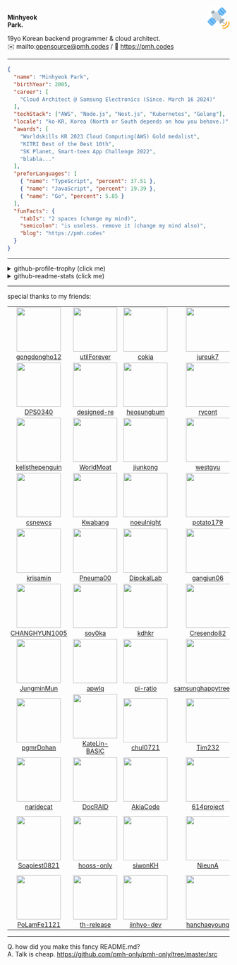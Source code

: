 <img src="templates/assets/satelite.svg" width="50px" align="right">

**Minhyeok\
Park.**

19yo Korean backend programmer & cloud architect.\
✉️ mailto:opensource@pmh.codes
/
🔗 https://pmh.codes

---

```json
{
  "name": "Minhyeok Park",
  "birthYear": 2005,
  "career": [
    "Cloud Architect @ Samsung Electronics (Since. March 16 2024)"
  ],
  "techStack": ["AWS", "Node.js", "Nest.js", "Kubernetes", "Golang"],
  "locale": "ko-KR, Korea (North or South depends on how you behave.)",
  "awards": [
    "Worldskills KR 2023 Cloud Computing(AWS) Gold medalist",
    "KITRI Best of the Best 10th",
    "SK Planet, Smart-teen App Challenge 2022",
    "blabla..."
  ],
  "preferLanguages": [
    { "name": "TypeScript", "percent": 37.51 },
    { "name": "JavaScript", "percent": 19.39 },
    { "name": "Go", "percent": 5.85 }
  ],
  "funFacts": {
    "tabIs": "2 spaces (change my mind)",
    "semicolon": "is useless. remove it (change my mind also)",
    "blog": "https://pmh.codes"
  }
}
```
---
<details>
  <summary>github-profile-trophy (click me)</summary>
  
![](https://github-profile-trophy.vercel.app/?username=pmh-only&row=1&column=8&theme=nord)
  
</details>
<details>
  <summary>github-readme-stats (click me)</summary>
  
![](https://github-readme-stats.vercel.app/api?username=pmh-only&theme=nord)
![](https://github-readme-stats.vercel.app/api/top-langs/?username=pmh-only&theme=nord&layout=compact)
![](https://github-readme-stats.vercel.app/api/wakatime?username=pmh_only&layout=compact&theme=nord)
  
</details>

---

special thanks to my friends:
<table><tr><td align="center"><a href="https://github.com/gongdongho12"><img src="https://avatars.githubusercontent.com/u/1717874?v=4&s=100" width="100px" height="100"><br />gongdongho12</a></td><td align="center"><a href="https://github.com/utilForever"><img src="https://avatars.githubusercontent.com/u/5622661?v=4&s=100" width="100px" height="100"><br />utilForever</a></td><td align="center"><a href="https://github.com/cokia"><img src="https://avatars.githubusercontent.com/u/24792377?v=4&s=100" width="100px" height="100"><br />cokia</a></td><td align="center"><a href="https://github.com/jureuk7"><img src="https://avatars.githubusercontent.com/u/26669223?v=4&s=100" width="100px" height="100"><br />jureuk7</a></td><td align="center"><a href="https://github.com/comjun04"><img src="https://avatars.githubusercontent.com/u/30339539?v=4&s=100" width="100px" height="100"><br />comjun04</a></td><td align="center"><a href="https://github.com/noamboy2006"><img src="https://avatars.githubusercontent.com/u/32446774?v=4&s=100" width="100px" height="100"><br />noamboy2006</a></td></tr><tr><td align="center"><a href="https://github.com/DPS0340"><img src="https://avatars.githubusercontent.com/u/32592965?v=4&s=100" width="100px" height="100"><br />DPS0340</a></td><td align="center"><a href="https://github.com/designed-re"><img src="https://avatars.githubusercontent.com/u/33867923?v=4&s=100" width="100px" height="100"><br />designed-re</a></td><td align="center"><a href="https://github.com/heosungbum"><img src="https://avatars.githubusercontent.com/u/35191431?v=4&s=100" width="100px" height="100"><br />heosungbum</a></td><td align="center"><a href="https://github.com/rycont"><img src="https://avatars.githubusercontent.com/u/35295182?v=4&s=100" width="100px" height="100"><br />rycont</a></td><td align="center"><a href="https://github.com/annalyazm"><img src="https://avatars.githubusercontent.com/u/36586296?v=4&s=100" width="100px" height="100"><br />annalyazm</a></td><td align="center"><a href="https://github.com/KiRist-code"><img src="https://avatars.githubusercontent.com/u/37296174?v=4&s=100" width="100px" height="100"><br />KiRist-code</a></td></tr><tr><td align="center"><a href="https://github.com/kellsthepenguin"><img src="https://avatars.githubusercontent.com/u/37768795?v=4&s=100" width="100px" height="100"><br />kellsthepenguin</a></td><td align="center"><a href="https://github.com/WorldMoat"><img src="https://avatars.githubusercontent.com/u/39121363?v=4&s=100" width="100px" height="100"><br />WorldMoat</a></td><td align="center"><a href="https://github.com/jiunkong"><img src="https://avatars.githubusercontent.com/u/41170492?v=4&s=100" width="100px" height="100"><br />jiunkong</a></td><td align="center"><a href="https://github.com/westgyu"><img src="https://avatars.githubusercontent.com/u/42382793?v=4&s=100" width="100px" height="100"><br />westgyu</a></td><td align="center"><a href="https://github.com/minseo0388"><img src="https://avatars.githubusercontent.com/u/42634731?v=4&s=100" width="100px" height="100"><br />minseo0388</a></td><td align="center"><a href="https://github.com/ttakkku"><img src="https://avatars.githubusercontent.com/u/42809517?v=4&s=100" width="100px" height="100"><br />ttakkku</a></td></tr><tr><td align="center"><a href="https://github.com/csnewcs"><img src="https://avatars.githubusercontent.com/u/43161373?v=4&s=100" width="100px" height="100"><br />csnewcs</a></td><td align="center"><a href="https://github.com/Kwabang"><img src="https://avatars.githubusercontent.com/u/43908654?v=4&s=100" width="100px" height="100"><br />Kwabang</a></td><td align="center"><a href="https://github.com/noeulnight"><img src="https://avatars.githubusercontent.com/u/44047052?v=4&s=100" width="100px" height="100"><br />noeulnight</a></td><td align="center"><a href="https://github.com/potato179"><img src="https://avatars.githubusercontent.com/u/44293278?v=4&s=100" width="100px" height="100"><br />potato179</a></td><td align="center"><a href="https://github.com/dn1t"><img src="https://avatars.githubusercontent.com/u/45326612?v=4&s=100" width="100px" height="100"><br />dn1t</a></td><td align="center"><a href="https://github.com/ericlee05"><img src="https://avatars.githubusercontent.com/u/46064786?v=4&s=100" width="100px" height="100"><br />ericlee05</a></td></tr><tr><td align="center"><a href="https://github.com/krisamin"><img src="https://avatars.githubusercontent.com/u/46100072?v=4&s=100" width="100px" height="100"><br />krisamin</a></td><td align="center"><a href="https://github.com/Pneuma00"><img src="https://avatars.githubusercontent.com/u/48142128?v=4&s=100" width="100px" height="100"><br />Pneuma00</a></td><td align="center"><a href="https://github.com/DipokalLab"><img src="https://avatars.githubusercontent.com/u/48173908?v=4&s=100" width="100px" height="100"><br />DipokalLab</a></td><td align="center"><a href="https://github.com/gangjun06"><img src="https://avatars.githubusercontent.com/u/50910815?v=4&s=100" width="100px" height="100"><br />gangjun06</a></td><td align="center"><a href="https://github.com/dya-only"><img src="https://avatars.githubusercontent.com/u/51194584?v=4&s=100" width="100px" height="100"><br />dya-only</a></td><td align="center"><a href="https://github.com/justiceserv"><img src="https://avatars.githubusercontent.com/u/51410592?v=4&s=100" width="100px" height="100"><br />justiceserv</a></td></tr><tr><td align="center"><a href="https://github.com/CHANGHYUN1005"><img src="https://avatars.githubusercontent.com/u/52325200?v=4&s=100" width="100px" height="100"><br />CHANGHYUN1005</a></td><td align="center"><a href="https://github.com/soy0ka"><img src="https://avatars.githubusercontent.com/u/55011525?v=4&s=100" width="100px" height="100"><br />soy0ka</a></td><td align="center"><a href="https://github.com/kdhkr"><img src="https://avatars.githubusercontent.com/u/55907150?v=4&s=100" width="100px" height="100"><br />kdhkr</a></td><td align="center"><a href="https://github.com/Cresendo82"><img src="https://avatars.githubusercontent.com/u/56112657?v=4&s=100" width="100px" height="100"><br />Cresendo82</a></td><td align="center"><a href="https://github.com/sihyeokpark"><img src="https://avatars.githubusercontent.com/u/56220973?v=4&s=100" width="100px" height="100"><br />sihyeokpark</a></td><td align="center"><a href="https://github.com/me2nuk"><img src="https://avatars.githubusercontent.com/u/57348147?v=4&s=100" width="100px" height="100"><br />me2nuk</a></td></tr><tr><td align="center"><a href="https://github.com/JungminMun"><img src="https://avatars.githubusercontent.com/u/57490239?v=4&s=100" width="100px" height="100"><br />JungminMun</a></td><td align="center"><a href="https://github.com/apwlq"><img src="https://avatars.githubusercontent.com/u/58218300?v=4&s=100" width="100px" height="100"><br />apwlq</a></td><td align="center"><a href="https://github.com/pi-ratio"><img src="https://avatars.githubusercontent.com/u/58299651?v=4&s=100" width="100px" height="100"><br />pi-ratio</a></td><td align="center"><a href="https://github.com/samsunghappytree123"><img src="https://avatars.githubusercontent.com/u/58595445?v=4&s=100" width="100px" height="100"><br />samsunghappytree123</a></td><td align="center"><a href="https://github.com/akreorl"><img src="https://avatars.githubusercontent.com/u/60865072?v=4&s=100" width="100px" height="100"><br />akreorl</a></td><td align="center"><a href="https://github.com/dacoonkr"><img src="https://avatars.githubusercontent.com/u/61615961?v=4&s=100" width="100px" height="100"><br />dacoonkr</a></td></tr><tr><td align="center"><a href="https://github.com/pgmrDohan"><img src="https://avatars.githubusercontent.com/u/61854396?v=4&s=100" width="100px" height="100"><br />pgmrDohan</a></td><td align="center"><a href="https://github.com/KateLin-BASIC"><img src="https://avatars.githubusercontent.com/u/63230494?v=4&s=100" width="100px" height="100"><br />KateLin-BASIC</a></td><td align="center"><a href="https://github.com/chul0721"><img src="https://avatars.githubusercontent.com/u/64084503?v=4&s=100" width="100px" height="100"><br />chul0721</a></td><td align="center"><a href="https://github.com/Tim232"><img src="https://avatars.githubusercontent.com/u/64291996?v=4&s=100" width="100px" height="100"><br />Tim232</a></td><td align="center"><a href="https://github.com/yejun178"><img src="https://avatars.githubusercontent.com/u/64297220?v=4&s=100" width="100px" height="100"><br />yejun178</a></td><td align="center"><a href="https://github.com/HoseonYim"><img src="https://avatars.githubusercontent.com/u/65448134?v=4&s=100" width="100px" height="100"><br />HoseonYim</a></td></tr><tr><td align="center"><a href="https://github.com/naridecat"><img src="https://avatars.githubusercontent.com/u/68942200?v=4&s=100" width="100px" height="100"><br />naridecat</a></td><td align="center"><a href="https://github.com/DocRAID"><img src="https://avatars.githubusercontent.com/u/69478178?v=4&s=100" width="100px" height="100"><br />DocRAID</a></td><td align="center"><a href="https://github.com/AkiaCode"><img src="https://avatars.githubusercontent.com/u/71239005?v=4&s=100" width="100px" height="100"><br />AkiaCode</a></td><td align="center"><a href="https://github.com/614project"><img src="https://avatars.githubusercontent.com/u/71429443?v=4&s=100" width="100px" height="100"><br />614project</a></td><td align="center"><a href="https://github.com/8-9094"><img src="https://avatars.githubusercontent.com/u/73003857?v=4&s=100" width="100px" height="100"><br />8-9094</a></td><td align="center"><a href="https://github.com/aNchor-only"><img src="https://avatars.githubusercontent.com/u/73648912?v=4&s=100" width="100px" height="100"><br />aNchor-only</a></td></tr><tr><td align="center"><a href="https://github.com/Soapiest0821"><img src="https://avatars.githubusercontent.com/u/74442492?v=4&s=100" width="100px" height="100"><br />Soapiest0821</a></td><td align="center"><a href="https://github.com/hooss-only"><img src="https://avatars.githubusercontent.com/u/77444677?v=4&s=100" width="100px" height="100"><br />hooss-only</a></td><td align="center"><a href="https://github.com/siwonKH"><img src="https://avatars.githubusercontent.com/u/78010461?v=4&s=100" width="100px" height="100"><br />siwonKH</a></td><td align="center"><a href="https://github.com/NieunA"><img src="https://avatars.githubusercontent.com/u/79501316?v=4&s=100" width="100px" height="100"><br />NieunA</a></td><td align="center"><a href="https://github.com/github-jademon"><img src="https://avatars.githubusercontent.com/u/79764169?v=4&s=100" width="100px" height="100"><br />github-jademon</a></td><td align="center"><a href="https://github.com/Sichu0725"><img src="https://avatars.githubusercontent.com/u/82490973?v=4&s=100" width="100px" height="100"><br />Sichu0725</a></td></tr><tr><td align="center"><a href="https://github.com/PoLamFe1121"><img src="https://avatars.githubusercontent.com/u/82876235?v=4&s=100" width="100px" height="100"><br />PoLamFe1121</a></td><td align="center"><a href="https://github.com/th-release"><img src="https://avatars.githubusercontent.com/u/84012697?v=4&s=100" width="100px" height="100"><br />th-release</a></td><td align="center"><a href="https://github.com/jinhyo-dev"><img src="https://avatars.githubusercontent.com/u/86733620?v=4&s=100" width="100px" height="100"><br />jinhyo-dev</a></td><td align="center"><a href="https://github.com/hanchaeyoung"><img src="https://avatars.githubusercontent.com/u/86923398?v=4&s=100" width="100px" height="100"><br />hanchaeyoung</a></td><td align="center"><a href="https://github.com/KYH-code"><img src="https://avatars.githubusercontent.com/u/92522544?v=4&s=100" width="100px" height="100"><br />KYH-code</a></td><td align="center"><a href="https://github.com/Mireu-Lab"><img src="https://avatars.githubusercontent.com/u/97509351?v=4&s=100" width="100px" height="100"><br />Mireu-Lab</a></td></tr><tr></tr></table>

---
Q. how did you make this fancy README.md?\
A. Talk is cheap. https://github.com/pmh-only/pmh-only/tree/master/src

